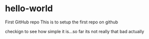 # hello-world
First GitHub repo
This is to setup the first repo on github 

checkign to see how simple it is...so far its not really that bad actually 
